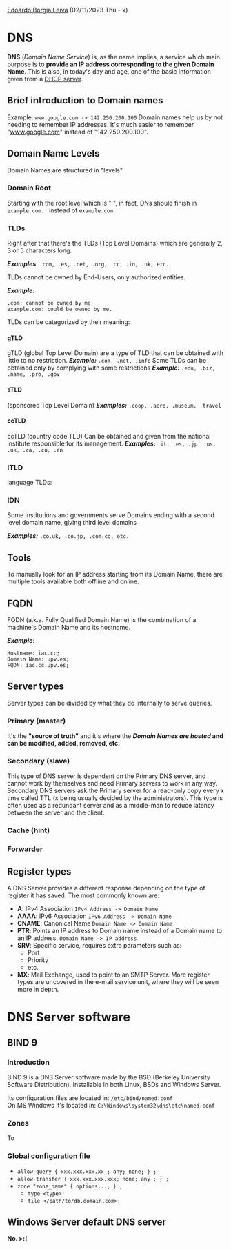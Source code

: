 [Edoardo Borgia Leiva](https://edoardo-b-leiva.github.io) (02/11/2023 Thu - x)
# DNS
**DNS** (_Domain Name Service_) is, as the name implies, a service which main purpose is to **provide an IP address corresponding to the given Domain Name**.
This is also, in today's day and age, one of the basic information given from a [DHCP server](../DHCP/DHCP.md).
## Brief introduction to Domain names
Example:
`www.google.com -> 142.250.200.100`
Domain names help us by not needing to remember IP addresses.
It's much easier to remember "www.google.com" instead of "142.250.200.100".
## Domain Name Levels
Domain Names are structured in "levels"
### Domain Root
Starting with the root level which is " ", in fact, DNs should finish in `example.com. ` instead of `example.com`.
### TLDs
Right after that there's the TLDs (Top Level Domains) which are generally 2, 3 or 5 characters long.

**_Examples_**: `.com, .es, .net, .org, .cc, .io, .uk, etc.`

TLDs cannot be owned by End-Users, only authorized entities.

**_Example:_**
```
.com: cannot be owned by me.
example.com: could be owned by me.
```
TLDs can be categorized by their meaning:
#### **gTLD**
gTLD (global Top Level Domain) are a type of TLD that can be obtained with little to no restriction.
***Example:*** `.com, .net, .info`
Some TLDs can be obtained only by complying with some restrictions
***Example:*** `.edu, .biz, .name, .pro, .gov`
#### **sTLD**
(sponsored Top Level Domain)
***Examples:*** `.coop, .aero, .museum, .travel`
#### **ccTLD**
ccTLD (country code TLD)
Can be obtained and given from the national institute responsible for its management.
***Examples:*** `.it, .es, .jp, .us, .uk, .ca, .cu, .en`
### **lTLD**
language TLDs: 
### **IDN**
Some institutions and governments serve Domains ending with a second level domain name, giving third level domains

**_Examples:_**
`.co.uk, .co.jp, .com.co, etc.`
## Tools
To manually look for an IP address starting from its Domain Name, there are multiple tools available both offline and online.
## FQDN
FQDN (a.k.a. Fully Qualified Domain Name) is the combination of a machine's Domain Name and its hostname.

**_Example_**: 
```
Hostname: iac.cc;
Domain Name: upv.es;
FQDN: iac.cc.upv.es;
```
## Server types
Server types can be divided by what they do internally to serve queries.
### Primary (master)
It's the **"source of truth"** and it's where the **_Domain Names are hosted_ and can be modified, added, removed, etc.**
### Secondary (slave)
This type of DNS server is dependent on the Primary DNS server, and cannot work by themselves and need Primary servers to work in any way.
Secondary DNS servers ask the Primary server for a read-only copy every x time called TTL (x being usually decided by the administrators).
This type is often used as a redundant server and as a middle-man to reduce latency between the server and the client.
### Cache (hint)
### Forwarder
## Register types
A DNS Server provides a different response depending on the type of register it has saved.
The most commonly known are:
- **A**: IPv4 Association `IPv4 Address -> Domain Name`
- **AAAA**: IPv6 Association `IPv6 Address -> Domain Name`
- **CNAME**: Canonical Name `Domain Name -> Domain Name`
- **PTR**: Points an IP address to Domain name instead of a Domain name to an IP address. `Domain Name -> IP address`
- **SRV**: Specific service, requires extra parameters such as:
  - Port
  - Priority
  - etc.
- **MX**: Mail Exchange, used to point to an SMTP Server.
More register types are uncovered in the e-mail service unit, where they will be seen more in depth.
# DNS Server software
## BIND 9
### Introduction
BIND 9 is a DNS Server software made by the BSD (Berkeley University Software Distribution).
Installable in both Linux, BSDs and Windows Server.

Its configuration files are located in: `/etc/bind/named.conf`  
On MS Windows it's located in: `C:\Windows\system32\dns\etc\named.conf`

### Zones
To 

### Global configuration file
- `allow-query { xxx.xxx.xxx.xx ; any; none; } ;` 
- `allow-transfer { xxx.xxx.xxx.xxx; none; any ; } ;`
- `zone "zone_name" { options...; } ;`
  - `type <type>;`
  - `file </path/to/db.domain.com>;`
## Windows Server default DNS server
**No. >:(**